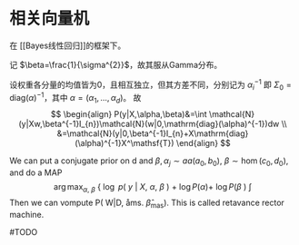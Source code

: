 # 相关向量机

在 [[Bayes线性回归]]的框架下。


记 $\beta=\frac{1}{\sigma^{2}}$，故其服从Gamma分布。

设权重各分量的均值皆为0，且相互独立，但其方差不同，分别记为 $\alpha _i^{-1}$ 即 $\Sigma_0=\mathrm{diag}(\alpha)^{-1}$，其中 $\alpha=(\alpha_{1},...,\alpha_{d})$。
故
$$ \begin{align}
P(y|X,\alpha,\beta)&=\int \mathcal{N}(y|Xw,\beta^{-1}I_{n})\mathcal{N}(w|0,\mathrm{diag}(\alpha)^{-1})dw \\
&=\mathcal{N}(y|0,\beta^{-1}I_{n}+X\mathrm{diag}(\alpha)^{-1}X^\mathsf{T})
\end{align} $$

We can put a conjugate prior on d and $\beta,\alpha_j\sim aa(a_0,b_0)$,
$\beta\sim\hom(c_{0},d_{0})$, and do a MAP
$$\arg\max_{\alpha,\:\beta}\:\left\{\:\log\:p(\:y\:|\:X,\:\alpha,\:\beta\:\right)\:+\:\log P(\alpha)+\:\log P(\beta\:)\:\int $$
Then we can vompute P( W|D, åms. $\hat{\beta}_{\mathrm{mas}}).$ This is called retavance rector machine.

#TODO 